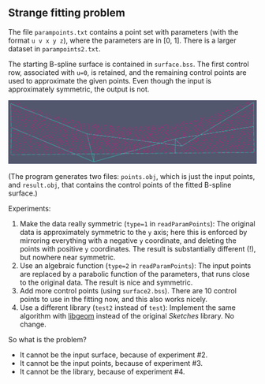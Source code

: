 Strange fitting problem
-----------------------

The file `parampoints.txt` contains a point set with parameters (with the format `u v x y z`),
where the parameters are in [0, 1]. There is a larger dataset in `parampoints2.txt`.

The starting B-spline surface is contained in `surface.bss`. The first control row,
associated with `u=0`, is retained, and the remaining control points are used to approximate
the given points. Even though the input is approximately symmetric, the output is not.

![image](problem.png?raw=true "The fitted B-spline is not symmetric")

(The program generates two files: `points.obj`, which is just the input points, and `result.obj`,
 that contains the control points of the fitted B-spline surface.)
 
Experiments:

1. Make the data really symmetric (`type=1` in `readParamPoints`):
   The original data is approximately symmetric to the `y` axis;
   here this is enforced by mirroring everything with a negative `y` coordinate,
   and deleting the points with positive `y` coordinates.
   The result is substantially different (!), but nowhere near symmetric.
2. Use an algebraic function (`type=2` in `readParamPoints`):
   The input points are replaced by a parabolic function of the parameters, 
   that runs close to the original data.
   The result is nice and symmetric.
3. Add more control points (using `surface2.bss`).
   There are 10 control points to use in the fitting now, and this also works nicely.
4. Use a different library (`test2` instead of `test`):
   Implement the same algorithm with [libgeom](http://github.com/salvipeter/libgeom)
   instead of the original *Sketches* library. No change.

So what is the problem?

- It cannot be the input surface, because of experiment #2.
- It cannot be the input points, because of experiment #3.
- It cannot be the library, because of experiment #4.
